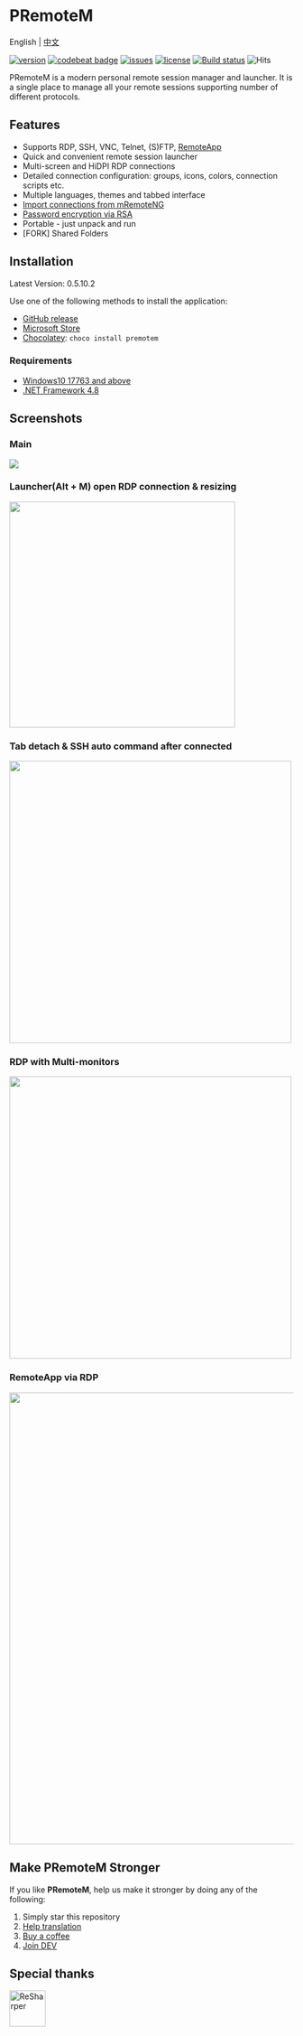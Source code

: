 # PRemoteM

English | [中文](https://github.com/VShawn/PRemoteM/blob/Doc/ReadMe_zh-cn/readme.md)

[![version](https://img.shields.io/github/v/release/vshawn/premotem?color=Green&include_prereleases)](https://github.com/VShawn/PRemoteM/releases)
[![codebeat badge](https://codebeat.co/badges/c3e71ab7-bf2c-455b-9886-d5956723eed5)](https://codebeat.co/projects/github-com-vshawn-premotem-dev)
[![issues](https://img.shields.io/github/issues/vshawn/premotem)](https://github.com/VShawn/PRemoteM/issues)
[![license](https://img.shields.io/github/license/vshawn/premotem?color=blue)](https://github.com/VShawn/PRemoteM/blob/dev/LICENSE)
[![Build status](https://ci.appveyor.com/api/projects/status/2qbmeeurdq0vijmf/branch/dev?svg=true)](https://ci.appveyor.com/project/VShawn/premotem-build-dev/branch/dev)
![Hits](https://hits.seeyoufarm.com/api/count/incr/badge.svg?url=https%3A%2F%2Fgithub.com%2Fvshawn%2Fpremotem&count_bg=%23E83D61&title_bg=%23102B3E&icon=github.svg&icon_color=%23CED8E1&title=&edge_flat=false)

PRemoteM is a modern personal remote session manager and launcher. It is a single place to manage all your remote sessions supporting number of different protocols.

## Features

- Supports RDP, SSH, VNC, Telnet, (S)FTP, [RemoteApp](https://github.com/VShawn/PRemoteM/wiki/RemoteApp-program)
- Quick and convenient remote session launcher
- Multi-screen and HiDPI RDP connections
- Detailed connection configuration: groups, icons, colors, connection scripts etc.
- Multiple languages, themes and tabbed interface
- [Import connections from mRemoteNG](https://raw.githubusercontent.com/VShawn/PRemoteM/Doc/DocPic/Migrate.jpg)
- [Password encryption via RSA](https://github.com/VShawn/PRemoteM/wiki/Security)
- Portable - just unpack and run
- [FORK] Shared Folders

## Installation

Latest Version: 0.5.10.2

Use one of the following methods to install the application:

- [GitHub release](https://github.com/VShawn/PRemoteM/releases)
- [Microsoft Store](https://www.microsoft.com/store/productId/9PNMNF92JNFP)
- [Chocolatey](https://chocolatey.org/packages/premotem): `choco install premotem`

### Requirements

- [Windows10 17763 and above](https://support.lenovo.com/us/en/solutions/ht502786)
- [.NET Framework 4.8](https://dotnet.microsoft.com/download/dotnet-framework/net48)

## Screenshots

### Main

<img src="https://raw.githubusercontent.com/VShawn/PRemoteM/Doc/DocPic/maindemo.png"/>

### Launcher(Alt + M) open RDP connection & resizing

<img src="https://raw.githubusercontent.com/VShawn/PRemoteM/Doc/DocPic/quickstart.gif" width="400"/>

### Tab detach & SSH auto command after connected

<img src="https://raw.githubusercontent.com/VShawn/PRemoteM/Doc/DocPic/tab.gif" width="500" />

### RDP with Multi-monitors

<img src="https://raw.githubusercontent.com/VShawn/PRemoteM/Doc/DocPic/multi-screen.jpg" width="500" />

### RemoteApp via RDP

<img src="https://raw.githubusercontent.com/VShawn/PRemoteM/Doc/DocPic/RemoteApp/demo.jpg" width="800" />

## Make PRemoteM Stronger

If you like **PRemoteM**, help us make it stronger by doing any of the following:

1. Simply star this repository
2. [Help translation](https://github.com/VShawn/PRemoteM/wiki/Help-wanted:-Translation)
3. [Buy a coffee](https://ko-fi.com/VShawn)
4. [Join DEV](DEVELOP.md)

## Special thanks

<a href="http://www.jetbrains.com/resharper/"><img src="http://www.tom-englert.de/Images/icon_ReSharper.png" alt="ReSharper" width="64" height="64" /></a>
